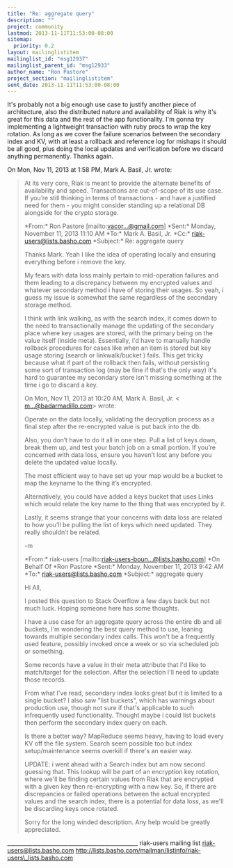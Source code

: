 ```yaml
---
title: "Re: aggregate query"
description: ""
project: community
lastmod: 2013-11-11T11:53:00-08:00
sitemap:
  priority: 0.2
layout: mailinglistitem
mailinglist_id: "msg12937"
mailinglist_parent_id: "msg12933"
author_name: "Ron Pastore"
project_section: "mailinglistitem"
sent_date: 2013-11-11T11:53:00-08:00
---
```



It's probably not a big enough use case to justify another piece of
architecture, also the distributed nature and availability of Riak is why
it's great for this data and the rest of the app functionality. I'm gonna
try implementing a lightweight transaction with ruby procs to wrap the key
rotation. As long as we cover the failure scenarios between the secondary
index and KV, with at least a rollback and reference log for mishaps it
should be all good, plus doing the local updates and verification before we
discard anything permanently. Thanks again.


On Mon, Nov 11, 2013 at 1:58 PM, Mark A. Basil, Jr.
wrote:

> At its very core, Riak is meant to provide the alternate benefits of
> availability and speed. Transactions are out-of-scope of its use case. If
> you’re still thinking in terms of transactions - and have a justified need
> for them - you might consider standing up a relational DB alongside for the
> crypto storage.
>
>
>
> \*From:\* Ron Pastore [mailto:vacor...@gmail.com]
> \*Sent:\* Monday, November 11, 2013 11:10 AM
> \*To:\* Mark A. Basil, Jr.
> \*Cc:\* riak-users@lists.basho.com
> \*Subject:\* Re: aggregate query
>
>
>
> Thanks Mark. Yeah I like the idea of operating locally and ensuring
> everything before i remove the key.
>
>
>
> My fears with data loss mainly pertain to mid-operation failures and them
> leading to a discrepancy between my encrypted values and whatever secondary
> method i have of storing their usages. So yeah, i guess my issue is
> somewhat the same regardless of the secondary storage method.
>
>
>
> I think with link walking, as with the search index, it comes down to the
> need to transactionally manage the updating of the secondary place where
> key usages are stored, with the primary being on the value itself (inside
> meta). Essentially, i'd have to manually handle rollback procedures for
> cases like when an item is stored but key usage storing (search or
> linkwalk/bucket ) fails. This get tricky because what if part of the
> rollback then fails, without persisting some sort of transaction log (may
> be fine if that's the only way) it's hard to guarantee my secondary store
> isn't missing something at the time i go to discard a key.
>
>
>
>
>
>
>
>
>
> On Mon, Nov 11, 2013 at 10:20 AM, Mark A. Basil, Jr. <
> m...@badarmadillo.com> wrote:
>
> Operate on the data locally, validating the decryption process as a final
> step after the re-encrypted value is put back into the db.
>
>
>
> Also, you don’t have to do it all in one step. Pull a list of keys down,
> break them up, and test your batch job on a small portion. If you’re
> concerned with data loss, ensure you haven’t lost any before you delete the
> updated value locally.
>
>
>
> The most efficient way to have set up your map would be a bucket to map
> the keyname to the thing it’s encrypted.
>
> Alternatively, you could have added a keys bucket that uses Links which
> would relate the key name to the thing that was encrypted by it.
>
>
>
> Lastly, it seems strange that your concerns with data loss are related to
> how you’ll be pulling the list of keys which need updated. They really
> shouldn’t be related.
>
>
>
> -m
>
>
>
>
>
>
>
> \*From:\* riak-users [mailto:riak-users-boun...@lists.basho.com] \*On Behalf
> Of \*Ron Pastore
> \*Sent:\* Monday, November 11, 2013 9:42 AM
> \*To:\* riak-users@lists.basho.com
> \*Subject:\* aggregate query
>
>
>
> Hi All,
>
> I posted this question to Stack Overflow a few days back but not much
> luck. Hoping someone here has some thoughts.
>
> I have a use case for an aggregate query across the entire db and all
> buckets, I'm wondering the best query method to use, leaning towards
> multiple secondary index calls. This won't be a frequently used feature,
> possibly invoked once a week or so via scheduled job or something.
>
> Some records have a value in their meta attribute that I'd like to
> match/target for the selection. After the selection I'll need to update
> those records.
>
> From what I've read, secondary index looks great but it is limited to a
> single bucket? I also saw "list buckets", which has warnings about
> production use, though not sure if that's applicable to such infrequently
> used functionality. Thought maybe i could list buckets then perform the
> secondary index query on each.
>
> Is there a better way? MapReduce seems heavy, having to load every KV off
> the file system. Search seem possible too but index setup/maintenance seems
> overkill if there's an easier way.
>
> UPDATE: i went ahead with a Search index but am now second guessing that.
> This lookup will be part of an encryption key rotation, where we'll be
> finding certain values from Riak that are encrypted with a given key then
> re-encrypting with a new key. So, if there are discrepancies or failed
> operations between the actual encrypted values and the search index, there
> is a potential for data loss, as we'll be discarding keys once rotated.
>
>
>
> Sorry for the long winded description. Any help would be greatly
> appreciated.
>
>
>
>
>
>
>
\_\_\_\_\_\_\_\_\_\_\_\_\_\_\_\_\_\_\_\_\_\_\_\_\_\_\_\_\_\_\_\_\_\_\_\_\_\_\_\_\_\_\_\_\_\_\_
riak-users mailing list
riak-users@lists.basho.com
http://lists.basho.com/mailman/listinfo/riak-users\_lists.basho.com

